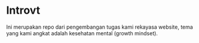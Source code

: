 # Introvt
Ini merupakan repo dari pengembangan tugas kami rekayasa website, tema yang kami angkat adalah kesehatan mental (growth mindset).
